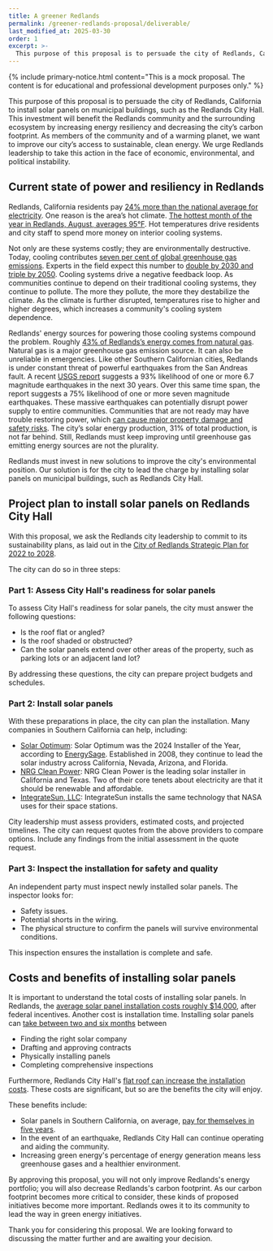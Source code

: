 ```yaml
---
title: A greener Redlands
permalink: /greener-redlands-proposal/deliverable/
last_modified_at: 2025-03-30
order: 1
excerpt: >-
  This purpose of this proposal is to persuade the city of Redlands, California to install solar panels on municipal buildings, such as the Redlands City Hall. This investment will benefit  the Redlands community and the surrounding ecosystem by increasing energy resiliency and decreasing the city’s carbon footprint. As members of the community and of a warming planet, we want to improve our city’s access to sustainable, clean energy. We urge Redlands leadership to take this action in the face of economic, environmental, and political instability.
---
```


{% include primary-notice.html content="This is a mock proposal. The content is for educational and professional development purposes only." %}

This purpose of this proposal is to persuade the city of Redlands, California to install solar panels on municipal buildings, such as the Redlands City Hall. This investment will benefit  the Redlands community and the surrounding ecosystem by increasing energy resiliency and decreasing the city’s carbon footprint. As members of the community and of a warming planet, we want to improve our city’s access to sustainable, clean energy. We urge Redlands leadership to take this action in the face of economic, environmental, and political instability.

## Current state of power and resiliency in Redlands

Redlands, California residents pay [24% more than the national average for electricity](https://www.energysage.com/local-data/electricity-cost/ca/san-bernardino-county/redlands/). One reason is the area’s hot climate. [The hottest month of the year in Redlands, August, averages 95°F](https://weatherspark.com/y/1965/Average-Weather-in-Redlands-California-United-States-Year-Round). Hot temperatures drive residents and city staff to spend more money on interior cooling systems.

Not only are these systems costly; they are environmentally destructive. Today, cooling contributes [seven per cent of global greenhouse gas emissions](https://www.unep.org/news-and-stories/story/air-conditioners-fuel-climate-crisis-can-nature-help). Experts in the field expect this number to [double by 2030 and triple by 2050](https://www.iea.org/energy-system/buildings/space-cooling). Cooling systems drive a negative feedback loop. As communities continue to depend on their traditional cooling systems, they continue to pollute. The more they pollute, the more they destabilize the climate. As the climate is further disrupted, temperatures rise to higher and higher degrees, which increases a community's cooling system dependence.

Redlands' energy sources for powering those cooling systems compound the problem. Roughly [43% of Redlands’s energy comes from natural gas](https://wattbuy.com/en/electricity-rates/california/redlands/). Natural gas is a major greenhouse gas emission source. It can also be unreliable in emergencies. Like other Southern Californian cities, Redlands is under constant threat of powerful earthquakes from the San Andreas fault. A recent [USGS report](https://pubs.usgs.gov/fs/2015/3009/pdf/fs2015-3009.pdf) suggests a 93% likelihood of one or more 6.7 magnitude earthquakes in the next 30 years. Over this same time span, the report suggests a 75% likelihood of one or more seven magnitude earthquakes. These massive earthquakes can potentially disrupt power supply to entire communities. Communities that are not ready may have trouble restoring power, which [can cause major property damage and safety risks](https://www.poweroad.com/knowledges/how-to-get-reliable-power-supply-when-power-outages-occur-in-earthquakes/). The city’s solar energy production, 31% of total production, is not far behind. Still, Redlands must keep improving until greenhouse gas emitting energy sources are not the plurality.

Redlands must invest in new solutions to improve the city's environmental position. Our solution is for the city to lead the charge by installing solar panels on municipal buildings, such as Redlands City Hall.

## Project plan to install solar panels on Redlands City Hall

With this proposal, we ask the Redlands city leadership to commit to its sustainability plans, as laid out in the [City of Redlands Strategic Plan for 2022 to 2028](https://www.cityofredlands.org/sites/main/files/file-attachments/redlandsstrategicplan_final.pdf?1651172526).

The city can do so in three steps:

### Part 1: Assess City Hall's readiness for solar panels

To assess City Hall's readiness for solar panels, the city must answer the following questions:

* Is the roof flat or angled?
* Is the roof shaded or obstructed?
* Can the solar panels extend over other areas of the property, such as parking lots or an adjacent land lot?

By addressing these questions, the city can prepare project budgets and schedules.

### Part 2: Install solar panels

With these preparations in place, the city can plan the installation. Many companies in Southern California can help, including:

* [Solar Optimum](https://www.energysage.com/supplier/21398/solar-optimum/): Solar Optimum was the 2024 Installer of the Year, according to [EnergySage](https://www.energysage.com/). Established in 2008, they continue to lead the solar industry across California, Nevada, Arizona, and Florida.
* [NRG Clean Power](https://www.energysage.com/supplier/20701/nrg-clean-power/): NRG Clean Power is the leading solar installer in California and Texas. Two of their core tenets about electricity are that it should be renewable and affordable.
* [IntegrateSun, LLC](https://www.energysage.com/supplier/26285/integratesun-llc/): IntegrateSun installs the same technology that NASA uses for their space stations.

City leadership must assess providers, estimated costs, and projected timelines. The city can request quotes from the above providers to compare options. Include any findings from the initial assessment in the quote request.

### Part 3: Inspect the installation for safety and quality

An independent party must inspect newly installed solar panels. The inspector looks for:

* Safety issues.
* Potential shorts in the wiring.
* The physical structure to confirm the panels will survive environmental conditions.

This inspection ensures the installation is complete and safe.

## Costs and benefits of installing solar panels

It is important to understand the total costs of installing solar panels. In Redlands, the [average solar panel installation costs roughly $14,000](https://wattbuy.com/en/solar/california/redlands/), after federal incentives. Another cost is installation time. Installing solar panels can [take between two and six months](https://www.solarreviews.com/blog/solar-panel-installation-process) between

* Finding the right solar company
* Drafting and approving contracts
* Physically installing panels
* Completing comprehensive inspections

Furthermore, Redlands City Hall's [flat roof can increase the installation costs](https://www.energysage.com/solar/installing-solar-panels-on-different-roof-types/solar-flat-roofs-top-3-things-need-know/). These costs are significant, but so are the benefits the city will enjoy.

These benefits include:

* Solar panels in Southern California, on average, [pay for themselves in five years](https://wattbuy.com/en/solar/california/redlands/).
* In the event of an earthquake, Redlands City Hall can continue operating and aiding the community.
* Increasing green energy's percentage of energy generation means less greenhouse gases and a healthier environment.

By approving this proposal, you will not only improve Redlands's energy portfolio; you will also decrease Redlands's carbon footprint. As our carbon footprint becomes more critical to consider, these kinds of proposed initiatives become more important. Redlands owes it to its community to lead the way in green energy initiatives.

Thank you for considering this proposal. We are looking forward to discussing the matter further and are awaiting your decision.

